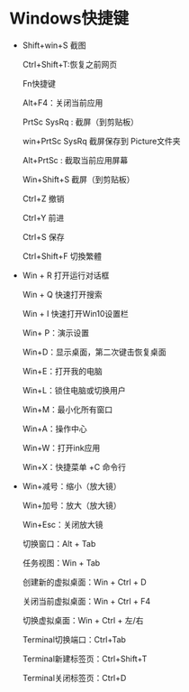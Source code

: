# Windows快捷键

* Shift+win+S 截图

  Ctrl+Shift+T:恢复之前网页

  Fn快捷键

  Alt+F4：关闭当前应用

  PrtSc SysRq : 截屏（到剪贴板）

  win+PrtSc SysRq  截屏保存到 Picture文件夹

  Alt+PrtSc : 截取当前应用屏幕

  Win+Shift+S 截屏（到剪贴板）

  Ctrl+Z 撤销

  Ctrl+Y 前进

  Ctrl+S 保存

  Ctrl+Shift+F 切換繁體

* Win + R 打开运行对话框

  Win + Q 快速打开搜索

  Win + I 快速打开Win10设置栏

  Win+ P：演示设置

  Win+D：显示桌面，第二次键击恢复桌面

  Win+E：打开我的电脑

  Win+L：锁住电脑或切换用户

  Win+M：最小化所有窗口

  Win+A：操作中心

  Win+W：打开ink应用

  Win+X：快捷菜单    +C   命令行

* Win+减号：缩小（放大镜）

  Win+加号：放大（放大镜）

  Win+Esc：关闭放大镜


  切换窗口：Alt + Tab

  任务视图：Win + Tab

  创建新的虚拟桌面：Win + Ctrl + D

  关闭当前虚拟桌面：Win + Ctrl + F4

  切换虚拟桌面：Win + Ctrl + 左/右

  Terminal切换端口：Ctrl+Tab

  Terminal新建标签页：Ctrl+Shift+T

  Terminal关闭标签页：Ctrl+D